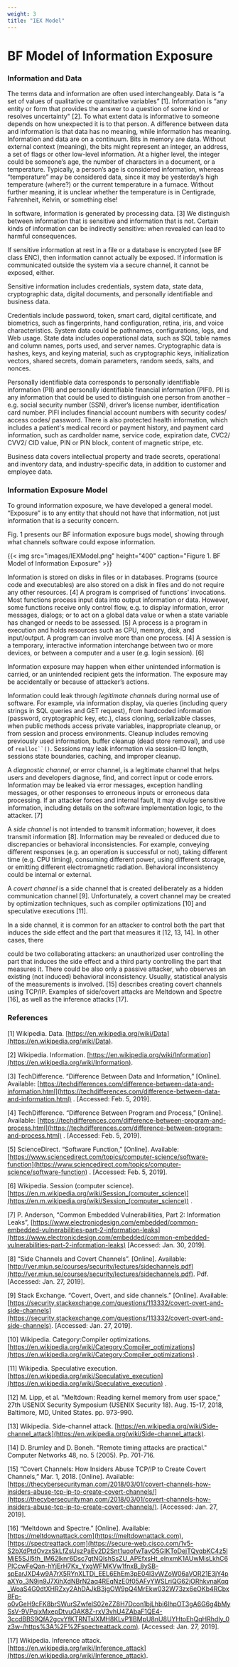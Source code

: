 ```yaml
---
weight: 3
title: "IEX Model"
---
```

# BF Model of Information Exposure

### Information and Data

The terms data and information are often used interchangeably. Data is “a set of values of qualitative or quantitative variables” [1]. Information is “any entity or form that provides the answer to a question of some kind or resolves uncertainty" [2]. To what extent data is informative to someone depends on how unexpected it is to that person. A difference between data and information is that data has no meaning, while information has meaning. Information and data are on a continuum. Bits in memory are data. Without external context (meaning), the bits might represent an integer, an address, a set of flags or other low-level information. At a higher level, the integer could be someone’s age, the number of characters in a document, or a temperature. Typically, a person’s age is considered information, whereas “temperature” may be considered data, since it may be yesterday’s high temperature (where?) or the current temperature in a furnace. Without further meaning, it is unclear whether the temperature is in Centigrade, Fahrenheit, Kelvin, or something else!

In software, information is generated by processing data. [3] We distinguish between information that is sensitive and information that is not. Certain kinds of information can be indirectly sensitive: when revealed can lead to harmful consequences.

If sensitive information at rest in a file or a database is encrypted (see BF class ENC), then information cannot actually be exposed. If information is communicated outside the system via a secure channel, it cannot be exposed, either.

Sensitive information includes credentials, system data, state data, cryptographic data, digital documents, and personally identifiable and business data.

Credentials include password, token, smart card, digital certificate, and biometrics, such as fingerprints, hand configuration, retina, iris, and voice characteristics. System data could be pathnames, configurations, logs, and Web usage. State data includes ooperational data, such as SQL table names and column names, ports used, and server names. Cryptographic data is hashes, keys, and keying material, such as cryptographic keys, initialization vectors, shared secrets, domain parameters, random seeds, salts, and nonces.

Personally identifiable data corresponds to personally identifiable information (PII) and personally identifiable financial information (PIFI). PII is any information that could be used to distinguish one person from another – e.g. social security number (SSN), driver’s license number, identification card number. PIFI includes financial account numbers with security codes/ access codes/ password. There is also protected health information, which includes a patient's medical record or payment history, and payment card information, such as cardholder name, service code, expiration date, CVC2/ CVV2/ CID value, PIN or PIN block, content of magnetic stripe, etc.

Business data covers intellectual property and trade secrets, operational and inventory data, and industry-specific data, in addition to customer and employee data.

### Information Exposure Model

To ground information exposure, we have developed a general model. “Exposure” is to any entity that should not have that information, not just information that is a security concern.

Fig. 1 presents our BF information exposure bugs model, showing through what channels software could expose information.

{{< img src="images/IEXModel.png" height="400" caption="Figure 1. BF Model of Information Exposure" >}}

Information is stored on disks in files or in databases. Programs (source code and executables) are also stored on a disk in files and do not require any other resources. [4] A program is comprised of functions’ invocations. Most functions process input data into output information or data. However, some functions receive only control flow, e.g. to display information, error messages, dialogs; or to act on a global data value or when a state variable has changed or needs to be assessed. [5] A process is a program in execution and holds resources such as CPU, memory, disk, and input/output. A program can involve more than one process. [4] A session is a temporary, interactive information interchange between two or more devices, or between a computer and a user (e.g. login session). [6]

Information exposure may happen when either unintended information is carried, or an unintended recipient gets the information. The exposure may be accidentally or because of attacker’s actions.

Information could leak through _legitimate channels_ during normal use of software. For example, via information display, via queries (including query strings in SQL queries and GET request), from hardcoded information (password, cryptographic key, etc.), class cloning, serializable classes, when public methods access private variables, inappropriate cleanup, or from session and process environments. Cleanup includes removing previously used information, buffer cleanup (dead store removal), and use of `realloc``()`. Sessions may leak information via session-ID length, sessions state boundaries, caching, and improper cleanup.

A _diagnostic_ _channel_, or error channel, is a legitimate channel that helps users and developers diagnose, find, and correct input or code errors. Information may be leaked via error messages, exception handling messages, or other responses to erroneous inputs or erroneous data processing. If an attacker forces and internal fault, it may divulge sensitive information, including details on the software implementation logic, to the attacker. [7]

A _side channel_ is not intended to transmit information; however, it does transmit information [8]. Information may be revealed or deduced due to discrepancies or behavioral inconsistencies. For example, conveying different responses (e.g. an operation is successful or not), taking different time (e.g. CPU timing), consuming different power, using different storage, or emitting different electromagnetic radiation. Behavioral inconsistency could be internal or external.

A _covert channel_ is a side channel that is created deliberately as a hidden communication channel [9]. Unfortunately, a covert channel may be created by optimization techniques, such as compiler optimizations [10] and speculative executions [11].

In a side channel, it is common for an attacker to control both the part that induces the side effect and the part that measures it [12, 13, 14]. In other cases, there

could be two collaborating attackers: an unauthorized user controlling the part that induces the side effect and a third party controlling the part that measures it. There could be also only a passive attacker, who observes an existing (not induced) behavioral inconsistency. Usually, statistical analysis of the measurements is involved. [15] describes creating covert channels using TCP/IP. Examples of side/covert attacks are Meltdown and Spectre [16], as well as the inference attacks [17].

### References

\[1\] Wikipedia. Data. [https://en.wikipedia.org/wiki/Data](https://en.wikipedia.org/wiki/Data).

\[2\] Wikipedia. Information. [https://en.wikipedia.org/wiki/Information](https://en.wikipedia.org/wiki/Information).

\[3\] TechDifference. “Difference Between Data and Information,” \[Online\]. Available: [https://techdifferences.com/difference-between-data-and-information.html](https://techdifferences.com/difference-between-data-and-information.html) . \[Accessed: Feb. 5, 2019\].

\[4\] TechDifference. “Difference Between Program and Process,” \[Online\]. Available: [https://techdifferences.com/difference-between-program-and-process.html](https://techdifferences.com/difference-between-program-and-process.html) . \[Accessed: Feb. 5, 2019\].

\[5\] ScienceDirect. “Software Function,” \[Online\]. Available: [https://www.sciencedirect.com/topics/computer-science/software-function](https://www.sciencedirect.com/topics/computer-science/software-function) . \[Accessed: Feb. 5, 2019\].

\[6\] Wikipedia. Session (computer science). [https://en.m.wikipedia.org/wiki/Session_(computer_science)](https://en.m.wikipedia.org/wiki/Session_(computer_science)) .

\[7\] P. Anderson, “Common Embedded Vulnerabilities, Part 2: Information Leaks”, [https://www.electronicdesign.com/embedded/common-embedded-vulnerabilities-part-2-information-leaks](https://www.electronicdesign.com/embedded/common-embedded-vulnerabilities-part-2-information-leaks) \[Accessed: Jan. 30, 2019\].

\[8\] “Side Channels and Covert Channels”. \[Online\]. Available: [http://ver.miun.se/courses/security/lectures/sidechannels.pdf](http://ver.miun.se/courses/security/lectures/sidechannels.pdf). Pdf. \[Accessed: Jan. 27, 2019\].

\[9\] Stack Exchange. “Covert, Overt, and side channels.” \[Online\]. Available: [https://security.stackexchange.com/questions/113332/covert-overt-and-side-channels](https://security.stackexchange.com/questions/113332/covert-overt-and-side-channels). \[Accessed: Jan. 27, 2019\].

\[10\] Wikipedia. Category:Compiler optimizations. [https://en.wikipedia.org/wiki/Category:Compiler_optimizations](https://en.wikipedia.org/wiki/Category:Compiler_optimizations) .

\[11\] Wikipedia. Speculative execution. [https://en.wikipedia.org/wiki/Speculative_execution](https://en.wikipedia.org/wiki/Speculative_execution) .

\[12\] M. Lipp, et al. "Meltdown: Reading kernel memory from user space," 27th USENIX Security Symposium (USENIX Security 18). Aug. 15-17, 2018, Baltimore, MD, United States. pp. 973-990.

\[13\] Wikipedia. Side-channel attack. [https://en.wikipedia.org/wiki/Side-channel_attack](https://en.wikipedia.org/wiki/Side-channel_attack).

\[14\] D. Brumley and D. Boneh. "Remote timing attacks are practical." Computer Networks 48, no. 5 (2005). Pp. 701-716.

\[15\] “Covert Channels: How Insiders Abuse TCP/IP to Create Covert Channels,” Mar. 1, 2018. \[Online\]. Available: [https://thecybersecurityman.com/2018/03/01/covert-channels-how-insiders-abuse-tcp-ip-to-create-covert-channels/](https://thecybersecurityman.com/2018/03/01/covert-channels-how-insiders-abuse-tcp-ip-to-create-covert-channels/). \[Accessed: Jan. 27, 2019\].

\[16\] “Meltdown and Spectre.” \[Online\]. Available: [https://meltdownattack.com](https://meltdownattack.com), [https://spectreattack.com](https://secure-web.cisco.com/1v5-S2bXdPtdOvzxSkLfZsUszPaEv2D2Snt1uqofwTavO5GIKToDejTQyqbKC4z5lMjE5SJl5th_IM62lknr6Dsc7gtNQlshSsZU_APEfxsHt_elnxmK1AUwMisLkhC6PlCcwFeQan-hYjErH7Kx_YxgWFMKVw1fnxB_8ySB-spEarJXD4w9A7rX5RYnXLTDi_EEL6EhEm3pE04l3vWZoW06aVOR21E3jY4paXYo_3N9jn9J7XihXdNBrN2aq4REqNzE0f05AFyYWSLriQG62jORhkvnaKqq_WoaS4G0dtXHRZxy2AhDAJkB3jgOW9pQ4MrEkw032W73zx6eOKb4RCbx8Fp-o0vGeH9cFK8brSWurSZwfelS02eZZ8H7Dcon1bjLhbi6IhpOT3gA6G6g4bMySsV-9VPqixMxepDtvuGAK8Z-rxV3vhU4ZAbaF1QE4-3ccdBBS9QfA2gcvYfKTRNTsIXMH8KLvP1IBMpU8nU8UYHtoEhQqHRhdIy_0z3w-/https%3A%2F%2Fspectreattack.com). \[Accessed: Jan. 27, 2019\].

\[17\] Wikipedia. Inference attack. [https://en.wikipedia.org/wiki/Inference_attack](https://en.wikipedia.org/wiki/Inference_attack).